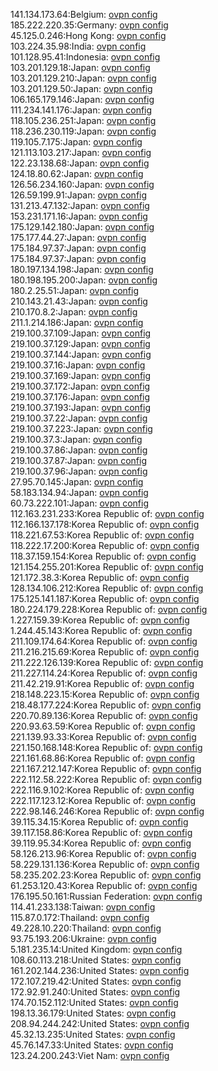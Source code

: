 141.134.173.64:Belgium: [ovpn config](vpn/141_134_173_64.ovpn)  
185.222.220.35:Germany: [ovpn config](vpn/185_222_220_35.ovpn)  
45.125.0.246:Hong Kong: [ovpn config](vpn/45_125_0_246.ovpn)  
103.224.35.98:India: [ovpn config](vpn/103_224_35_98.ovpn)  
101.128.95.41:Indonesia: [ovpn config](vpn/101_128_95_41.ovpn)  
103.201.129.18:Japan: [ovpn config](vpn/103_201_129_18.ovpn)  
103.201.129.210:Japan: [ovpn config](vpn/103_201_129_210.ovpn)  
103.201.129.50:Japan: [ovpn config](vpn/103_201_129_50.ovpn)  
106.165.179.146:Japan: [ovpn config](vpn/106_165_179_146.ovpn)  
111.234.141.176:Japan: [ovpn config](vpn/111_234_141_176.ovpn)  
118.105.236.251:Japan: [ovpn config](vpn/118_105_236_251.ovpn)  
118.236.230.119:Japan: [ovpn config](vpn/118_236_230_119.ovpn)  
119.105.7.175:Japan: [ovpn config](vpn/119_105_7_175.ovpn)  
121.113.103.217:Japan: [ovpn config](vpn/121_113_103_217.ovpn)  
122.23.138.68:Japan: [ovpn config](vpn/122_23_138_68.ovpn)  
124.18.80.62:Japan: [ovpn config](vpn/124_18_80_62.ovpn)  
126.56.234.160:Japan: [ovpn config](vpn/126_56_234_160.ovpn)  
126.59.199.91:Japan: [ovpn config](vpn/126_59_199_91.ovpn)  
131.213.47.132:Japan: [ovpn config](vpn/131_213_47_132.ovpn)  
153.231.171.16:Japan: [ovpn config](vpn/153_231_171_16.ovpn)  
175.129.142.180:Japan: [ovpn config](vpn/175_129_142_180.ovpn)  
175.177.44.27:Japan: [ovpn config](vpn/175_177_44_27.ovpn)  
175.184.97.37:Japan: [ovpn config](vpn/175_184_97_37.ovpn)  
175.184.97.37:Japan: [ovpn config](vpn/175_184_97_37.ovpn)  
180.197.134.198:Japan: [ovpn config](vpn/180_197_134_198.ovpn)  
180.198.195.200:Japan: [ovpn config](vpn/180_198_195_200.ovpn)  
180.2.25.51:Japan: [ovpn config](vpn/180_2_25_51.ovpn)  
210.143.21.43:Japan: [ovpn config](vpn/210_143_21_43.ovpn)  
210.170.8.2:Japan: [ovpn config](vpn/210_170_8_2.ovpn)  
211.1.214.186:Japan: [ovpn config](vpn/211_1_214_186.ovpn)  
219.100.37.109:Japan: [ovpn config](vpn/219_100_37_109.ovpn)  
219.100.37.129:Japan: [ovpn config](vpn/219_100_37_129.ovpn)  
219.100.37.144:Japan: [ovpn config](vpn/219_100_37_144.ovpn)  
219.100.37.16:Japan: [ovpn config](vpn/219_100_37_16.ovpn)  
219.100.37.169:Japan: [ovpn config](vpn/219_100_37_169.ovpn)  
219.100.37.172:Japan: [ovpn config](vpn/219_100_37_172.ovpn)  
219.100.37.176:Japan: [ovpn config](vpn/219_100_37_176.ovpn)  
219.100.37.193:Japan: [ovpn config](vpn/219_100_37_193.ovpn)  
219.100.37.22:Japan: [ovpn config](vpn/219_100_37_22.ovpn)  
219.100.37.223:Japan: [ovpn config](vpn/219_100_37_223.ovpn)  
219.100.37.3:Japan: [ovpn config](vpn/219_100_37_3.ovpn)  
219.100.37.86:Japan: [ovpn config](vpn/219_100_37_86.ovpn)  
219.100.37.87:Japan: [ovpn config](vpn/219_100_37_87.ovpn)  
219.100.37.96:Japan: [ovpn config](vpn/219_100_37_96.ovpn)  
27.95.70.145:Japan: [ovpn config](vpn/27_95_70_145.ovpn)  
58.183.134.94:Japan: [ovpn config](vpn/58_183_134_94.ovpn)  
60.73.222.101:Japan: [ovpn config](vpn/60_73_222_101.ovpn)  
112.163.231.233:Korea Republic of: [ovpn config](vpn/112_163_231_233.ovpn)  
112.166.137.178:Korea Republic of: [ovpn config](vpn/112_166_137_178.ovpn)  
118.221.67.53:Korea Republic of: [ovpn config](vpn/118_221_67_53.ovpn)  
118.222.17.200:Korea Republic of: [ovpn config](vpn/118_222_17_200.ovpn)  
118.37.159.154:Korea Republic of: [ovpn config](vpn/118_37_159_154.ovpn)  
121.154.255.201:Korea Republic of: [ovpn config](vpn/121_154_255_201.ovpn)  
121.172.38.3:Korea Republic of: [ovpn config](vpn/121_172_38_3.ovpn)  
128.134.106.212:Korea Republic of: [ovpn config](vpn/128_134_106_212.ovpn)  
175.125.141.187:Korea Republic of: [ovpn config](vpn/175_125_141_187.ovpn)  
180.224.179.228:Korea Republic of: [ovpn config](vpn/180_224_179_228.ovpn)  
1.227.159.39:Korea Republic of: [ovpn config](vpn/1_227_159_39.ovpn)  
1.244.45.143:Korea Republic of: [ovpn config](vpn/1_244_45_143.ovpn)  
211.109.174.64:Korea Republic of: [ovpn config](vpn/211_109_174_64.ovpn)  
211.216.215.69:Korea Republic of: [ovpn config](vpn/211_216_215_69.ovpn)  
211.222.126.139:Korea Republic of: [ovpn config](vpn/211_222_126_139.ovpn)  
211.227.114.24:Korea Republic of: [ovpn config](vpn/211_227_114_24.ovpn)  
211.42.219.91:Korea Republic of: [ovpn config](vpn/211_42_219_91.ovpn)  
218.148.223.15:Korea Republic of: [ovpn config](vpn/218_148_223_15.ovpn)  
218.48.177.224:Korea Republic of: [ovpn config](vpn/218_48_177_224.ovpn)  
220.70.89.136:Korea Republic of: [ovpn config](vpn/220_70_89_136.ovpn)  
220.93.63.59:Korea Republic of: [ovpn config](vpn/220_93_63_59.ovpn)  
221.139.93.33:Korea Republic of: [ovpn config](vpn/221_139_93_33.ovpn)  
221.150.168.148:Korea Republic of: [ovpn config](vpn/221_150_168_148.ovpn)  
221.161.68.86:Korea Republic of: [ovpn config](vpn/221_161_68_86.ovpn)  
221.167.212.147:Korea Republic of: [ovpn config](vpn/221_167_212_147.ovpn)  
222.112.58.222:Korea Republic of: [ovpn config](vpn/222_112_58_222.ovpn)  
222.116.9.102:Korea Republic of: [ovpn config](vpn/222_116_9_102.ovpn)  
222.117.123.12:Korea Republic of: [ovpn config](vpn/222_117_123_12.ovpn)  
222.98.146.246:Korea Republic of: [ovpn config](vpn/222_98_146_246.ovpn)  
39.115.34.15:Korea Republic of: [ovpn config](vpn/39_115_34_15.ovpn)  
39.117.158.86:Korea Republic of: [ovpn config](vpn/39_117_158_86.ovpn)  
39.119.95.34:Korea Republic of: [ovpn config](vpn/39_119_95_34.ovpn)  
58.126.213.96:Korea Republic of: [ovpn config](vpn/58_126_213_96.ovpn)  
58.229.131.136:Korea Republic of: [ovpn config](vpn/58_229_131_136.ovpn)  
58.235.202.23:Korea Republic of: [ovpn config](vpn/58_235_202_23.ovpn)  
61.253.120.43:Korea Republic of: [ovpn config](vpn/61_253_120_43.ovpn)  
176.195.50.161:Russian Federation: [ovpn config](vpn/176_195_50_161.ovpn)  
114.41.233.138:Taiwan: [ovpn config](vpn/114_41_233_138.ovpn)  
115.87.0.172:Thailand: [ovpn config](vpn/115_87_0_172.ovpn)  
49.228.10.220:Thailand: [ovpn config](vpn/49_228_10_220.ovpn)  
93.75.193.206:Ukraine: [ovpn config](vpn/93_75_193_206.ovpn)  
5.181.235.14:United Kingdom: [ovpn config](vpn/5_181_235_14.ovpn)  
108.60.113.218:United States: [ovpn config](vpn/108_60_113_218.ovpn)  
161.202.144.236:United States: [ovpn config](vpn/161_202_144_236.ovpn)  
172.107.219.42:United States: [ovpn config](vpn/172_107_219_42.ovpn)  
172.92.91.240:United States: [ovpn config](vpn/172_92_91_240.ovpn)  
174.70.152.112:United States: [ovpn config](vpn/174_70_152_112.ovpn)  
198.13.36.179:United States: [ovpn config](vpn/198_13_36_179.ovpn)  
208.94.244.242:United States: [ovpn config](vpn/208_94_244_242.ovpn)  
45.32.13.235:United States: [ovpn config](vpn/45_32_13_235.ovpn)  
45.76.147.33:United States: [ovpn config](vpn/45_76_147_33.ovpn)  
123.24.200.243:Viet Nam: [ovpn config](vpn/123_24_200_243.ovpn)  
